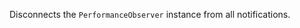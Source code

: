 <!-- YAML
added: v8.5.0
-->
Disconnects the `PerformanceObserver` instance from all notifications.

